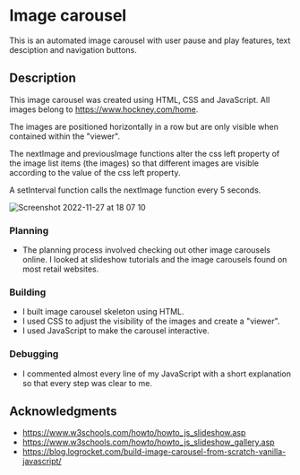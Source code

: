 # Image carousel

This is an automated image carousel with user pause and play features, text desciption and navigation buttons.

## Description

This image carousel was created using HTML, CSS and JavaScript. All images belong to https://www.hockney.com/home. 

The images are positioned horizontally in a row but are only visible when contained within the "viewer". 

The nextImage and previousImage functions alter the css left property of the image list items (the images) so that different images are visible according to the value of the css left property.

A setInterval function calls the nextImage function every 5 seconds.

![Screenshot 2022-11-27 at 18 07 10](https://user-images.githubusercontent.com/114364165/204153054-4c02ae4f-35f0-4ca6-a37e-74bde3cb8911.png)

### Planning
* The planning process involved checking out other image carousels online. I looked at slideshow tutorials and the image carousels found on most retail websites.


### Building 
* I built image carousel skeleton using HTML. 
* I used CSS to adjust the visibility of the images and create a "viewer".
* I used JavaScript to make the carousel interactive.

### Debugging
* I commented almost every line of my JavaScript with a short explanation so that every step was clear to me.

## Acknowledgments

* https://www.w3schools.com/howto/howto_js_slideshow.asp
* https://www.w3schools.com/howto/howto_js_slideshow_gallery.asp
* https://blog.logrocket.com/build-image-carousel-from-scratch-vanilla-javascript/



